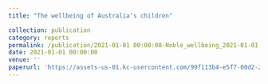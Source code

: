 ```yaml
---
title: "The wellbeing of Australia’s children"

collection: publication
category: reports
permalink: /publication/2021-01-01 00:00:00-Noble_wellbeing_2021-01-01
date: 2021-01-01 00:00:00
venue: ''
paperurl: 'https://assets-us-01.kc-usercontent.com/99f113b4-e5f7-00d2-23c0-c83ca2e4cfa2/e0b64280-dd99-4237-9c69-eaebc2ff3ce7/Australian-Childrens-Wellbeing-Index-Report.pdf'
---
```

